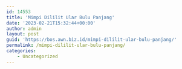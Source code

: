 ```yaml
---
id: 14553
title: 'Mimpi Dililit Ular Bulu Panjang'
date: '2023-02-21T15:32:44+00:00'
author: admin
layout: post
guid: 'https://bos.awn.biz.id/mimpi-dililit-ular-bulu-panjang/'
permalink: /mimpi-dililit-ular-bulu-panjang/
categories:
    - Uncategorized
---
```


